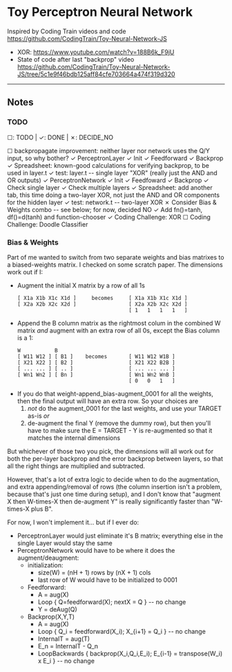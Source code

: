 # Toy Perceptron Neural Network

Inspired by Coding Train videos and code
<https://github.com/CodingTrain/Toy-Neural-Network-JS>
- XOR: <https://www.youtube.com/watch?v=188B6k_F9jU>
- State of code after last "backprop" video <https://github.com/CodingTrain/Toy-Neural-Network-JS/tree/5c1e9f46bdb125aff84cfe703664a474f319d320>

------------------------------

## Notes ##

### TODO

☐: TODO | ✓: DONE | ✗: DECIDE_NO

☐ backpropagate improvement: neither layer nor network uses the Q/Y input, so why bother?
✓ PerceptronLayer
    ✓ Init
    ✓ Feedforward
    ✓ Backprop
    ✓ Spreadsheet: known-good calculations for verifying backprop, to be used in layer.t
    ✓ test: layer.t -- single layer "XOR" (really just the AND and OR outputs)
✓ PerceptronNetwork
    ✓ Init
    ✓ Feedfoward
    ✓ Backprop
    ✓ Check single layer
    ✓ Check multiple layers
    ✓ Spreadsheet: add another tab, this time doing a two-layer XOR, not just the AND and OR components for the hidden layer
    ✓ test: network.t -- two-layer XOR
✗ Consider Bias & Weights combo -- see below; for now, decided NO
✓ Add fn()=tanh, df()=d(tanh) and function-chooser
✓ Coding Challenge: XOR
☐ Coding Challenge: Doodle Classifier



### Bias & Weights

Part of me wanted to switch from two separate weights and bias matrixes to a biased-weights matrix.
I checked on some scratch paper.  The dimensions work out if I:
- Augment the initial X matrix by a row of all 1s
    ```
    [ X1a X1b X1c X1d ]     becomes     [ X1a X1b X1c X1d ]
    [ X2a X2b X2c X2d ]                 [ X2a X2b X2c X2d ]
                                        [ 1   1   1   1   ]
    ```
- Append the B column matrix as the rightmost colum in the combined W matrix
  _and_ augment with an extra row of all 0s, except the Bias column is a 1:
    ```
    W           B
    [ W11 W12 ] [ B1 ]    becomes       [ W11 W12 W1B ]
    [ X21 X22 ] [ B2 ]                  [ X21 X22 B2B ]
    [ ... ... ] [ .. ]                  [ ... ... ... ]
    [ Wn1 Wn2 ] [ Bn ]                  [ Wn1 Wn2 WnB ]
                                        [ 0   0   1   ]
    ```
- If you do that weight-append_bias-augment_0001 for all the weights,
  then the final output will have an extra row.  So your choices are
  1. _not_ do the augment_0001 for the last weights,
     and use your TARGET as-is
  _or_
  2. de-augment the final Y (remove the dummy row),
     but then you'll have to make sure the E = TARGET - Y
     is re-augmented so that it matches the internal dimensions

But whichever of those two you pick, the dimensions will all work out
for both the per-layer backprop and the error backprop between layers,
so that all the right things are multiplied and subtracted.

However, that's a lot of extra logic to decide when to do the augmentation,
and extra appending/removal of rows (the column insertion isn't a problem,
because that's just one time during setup), and I don't know that
"augment X then W-times-X then de-augment Y" is really significantly faster
than "W-times-X plus B".

For now, I won't implement it... but if I ever do:
- PerceptronLayer would just eliminate it's B matrix; everything else
  in the single Layer would stay the same
- PerceptronNetwork would have to be where it does the augment/deaugment:
  - initialization:
    - size(W) = (nH + 1) rows by (nX + 1) cols
    - last row of W would have to be initialized to 0001
  - Feedforward:
    - A = aug(X)
    - Loop { Q=feedforward(X); nextX = Q } -- no change
    - Y = deAug(Q)
  - Backprop(X,Y,T)
    - A = aug(X)
    - Loop { Q_i = feedforward(X_i); X_{i+1} = Q_i } -- no change
    - InternalT = aug(T)
    - E_n = InternalT - Q_n
    - LoopBackwards { backprop(X_i,Q_i,E_i); E_{i-1} = transpose(W_i) x E_i } -- no change

